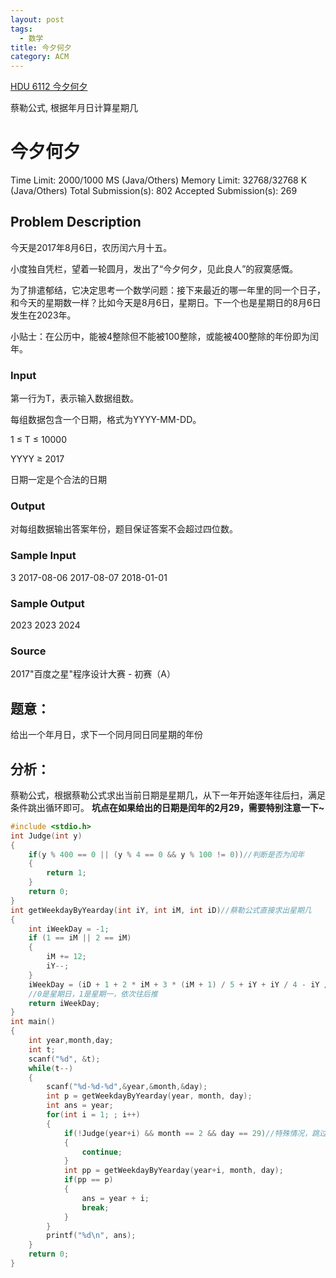 ```yaml
---
layout: post
tags:
  - 数学
title: 今夕何夕
category: ACM
---
```


[HDU 6112 今夕何夕](http://acm.hdu.edu.cn/showproblem.php?pid=6112)

蔡勒公式, 根据年月日计算星期几

<!--more-->

# 今夕何夕

Time Limit: 2000/1000 MS (Java/Others)    Memory Limit: 32768/32768 K (Java/Others)
Total Submission(s): 802    Accepted Submission(s): 269


## Problem Description

今天是2017年8月6日，农历闰六月十五。

小度独自凭栏，望着一轮圆月，发出了“今夕何夕，见此良人”的寂寞感慨。

为了排遣郁结，它决定思考一个数学问题：接下来最近的哪一年里的同一个日子，和今天的星期数一样？比如今天是8月6日，星期日。下一个也是星期日的8月6日发生在2023年。

小贴士：在公历中，能被4整除但不能被100整除，或能被400整除的年份即为闰年。
 

### Input

第一行为T，表示输入数据组数。

每组数据包含一个日期，格式为YYYY-MM-DD。

1 ≤ T ≤ 10000

YYYY ≥ 2017

日期一定是个合法的日期

 

### Output

对每组数据输出答案年份，题目保证答案不会超过四位数。
 

### Sample Input

3
2017-08-06
2017-08-07
2018-01-01
 

### Sample Output

2023
2023
2024
 

### Source
2017"百度之星"程序设计大赛 - 初赛（A）



## 题意：
给出一个年月日，求下一个同月同日同星期的年份

## 分析：
蔡勒公式，根据蔡勒公式求出当前日期是星期几，从下一年开始逐年往后扫，满足条件跳出循环即可。
**坑点在如果给出的日期是闰年的2月29，需要特别注意一下~**


```c
#include <stdio.h>
int Judge(int y)
{
    if(y % 400 == 0 || (y % 4 == 0 && y % 100 != 0))//判断是否为闰年
    {
        return 1;
    }
    return 0;
}
int getWeekdayByYearday(int iY, int iM, int iD)//蔡勒公式直接求出星期几
{
    int iWeekDay = -1;
    if (1 == iM || 2 == iM)
    {
        iM += 12;
        iY--;
    }
    iWeekDay = (iD + 1 + 2 * iM + 3 * (iM + 1) / 5 + iY + iY / 4 - iY / 100 + iY / 400) % 7;
    //0是星期日，1是星期一，依次往后推
    return iWeekDay;
}
int main()
{
    int year,month,day;
    int t;
    scanf("%d", &t);
    while(t--)
    {
        scanf("%d-%d-%d",&year,&month,&day);
        int p = getWeekdayByYearday(year, month, day);
        int ans = year;
        for(int i = 1; ; i++)
        {
            if(!Judge(year+i) && month == 2 && day == 29)//特殊情况，跳过
            {
                continue;
            }
            int pp = getWeekdayByYearday(year+i, month, day);
            if(pp == p)
            {
                ans = year + i;
                break;
            }
        }
        printf("%d\n", ans);
    }
    return 0;
}
```